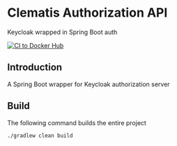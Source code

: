 # Clematis Authorization API
Keycloak wrapped in Spring Boot auth

[![CI to Docker Hub](https://github.com/grauds/clematis.auth.api/actions/workflows/CI_to_Docker_Hub.yml/badge.svg)](https://github.com/grauds/clematis.auth.api/actions/workflows/CI_to_Docker_Hub.yml)

## Introduction

A Spring Boot wrapper for Keycloak authorization server

## Build

The following command builds the entire project

`./gradlew clean build`

